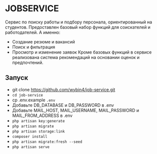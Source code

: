 # JOBSERVICE
Сервис по поиску работы и подбору персонала, ориентированный на студентов. Предоставлен базовый набор функций для соискателей и работодателей.
А именно:
- Создание резюме и вакансий
- Поиск и фильтрация
- Просмотр и изменение заявок
Кроме базовых функций в сервисе реализована система рекомендаций на основании оценок и предпочтений. 
## Запуск
- git clone https://github.com/wybin4/job-service.git
- `cd job-service`
- cp .env.example `.env`
- Добавьте DB_DATABASE и DB_PASSWORD в .env
- Добавьте MAIL_HOST, MAIL_USERNAME, MAIL_PASSWORD и MAIL_FROM_ADDRESS в .env
- `php artisan key:generate`
- `php artisan migrate`
- `php artisan storage:link`
- `composer install`
- `php artisan migrate:fresh --seed`
- `php artisan serve`



